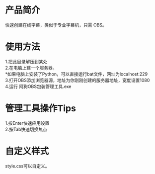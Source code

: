# 产品简介  
快速创建在线字幕，类似于专业字幕机，只需 OBS。  
  
# 使用方法  
1.把此目录解压到某处  
2.在电脑上建一个服务器。  
*如果电脑上安装了Python，可以直接运行bat文件，网址为localhost:229  
3.打开OBS添加浏览器源，地址为你刚刚创建的服务器地址，宽度设置1080  
4.运行 阿狗OBS包装管理工具.exe  
  
# 管理工具操作Tips  
1.按Enter快速应用设置  
2.按Tab快速切换焦点  
  
# 自定义样式
style.css可以自定义。  
  